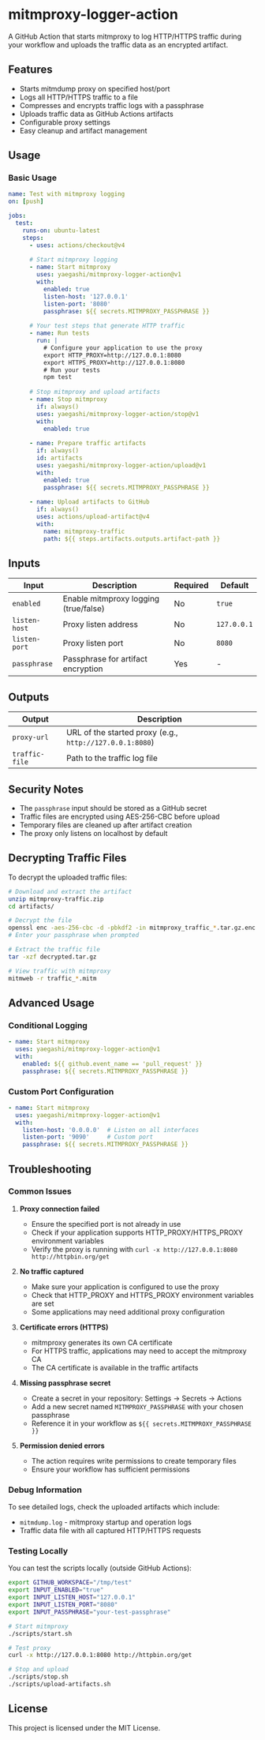 # mitmproxy-logger-action

A GitHub Action that starts mitmproxy to log HTTP/HTTPS traffic during your workflow and uploads the traffic data as an encrypted artifact.

## Features

- Starts mitmdump proxy on specified host/port
- Logs all HTTP/HTTPS traffic to a file
- Compresses and encrypts traffic logs with a passphrase
- Uploads traffic data as GitHub Actions artifacts
- Configurable proxy settings
- Easy cleanup and artifact management

## Usage

### Basic Usage

```yaml
name: Test with mitmproxy logging
on: [push]

jobs:
  test:
    runs-on: ubuntu-latest
    steps:
      - uses: actions/checkout@v4
      
      # Start mitmproxy logging
      - name: Start mitmproxy
        uses: yaegashi/mitmproxy-logger-action@v1
        with:
          enabled: true
          listen-host: '127.0.0.1'
          listen-port: '8080'
          passphrase: ${{ secrets.MITMPROXY_PASSPHRASE }}
      
      # Your test steps that generate HTTP traffic
      - name: Run tests
        run: |
          # Configure your application to use the proxy
          export HTTP_PROXY=http://127.0.0.1:8080
          export HTTPS_PROXY=http://127.0.0.1:8080
          # Run your tests
          npm test
      
      # Stop mitmproxy and upload artifacts
      - name: Stop mitmproxy
        if: always()
        uses: yaegashi/mitmproxy-logger-action/stop@v1
        with:
          enabled: true
      
      - name: Prepare traffic artifacts
        if: always()
        id: artifacts
        uses: yaegashi/mitmproxy-logger-action/upload@v1
        with:
          enabled: true
          passphrase: ${{ secrets.MITMPROXY_PASSPHRASE }}
      
      - name: Upload artifacts to GitHub
        if: always()
        uses: actions/upload-artifact@v4
        with:
          name: mitmproxy-traffic
          path: ${{ steps.artifacts.outputs.artifact-path }}
```

## Inputs

| Input | Description | Required | Default |
|-------|-------------|----------|---------|
| `enabled` | Enable mitmproxy logging (true/false) | No | `true` |
| `listen-host` | Proxy listen address | No | `127.0.0.1` |
| `listen-port` | Proxy listen port | No | `8080` |
| `passphrase` | Passphrase for artifact encryption | Yes | - |

## Outputs

| Output | Description |
|--------|-------------|
| `proxy-url` | URL of the started proxy (e.g., `http://127.0.0.1:8080`) |
| `traffic-file` | Path to the traffic log file |

## Security Notes

- The `passphrase` input should be stored as a GitHub secret
- Traffic files are encrypted using AES-256-CBC before upload
- Temporary files are cleaned up after artifact creation
- The proxy only listens on localhost by default

## Decrypting Traffic Files

To decrypt the uploaded traffic files:

```bash
# Download and extract the artifact
unzip mitmproxy-traffic.zip
cd artifacts/

# Decrypt the file
openssl enc -aes-256-cbc -d -pbkdf2 -in mitmproxy_traffic_*.tar.gz.enc -out decrypted.tar.gz
# Enter your passphrase when prompted

# Extract the traffic file
tar -xzf decrypted.tar.gz

# View traffic with mitmproxy
mitmweb -r traffic_*.mitm
```

## Advanced Usage

### Conditional Logging

```yaml
- name: Start mitmproxy
  uses: yaegashi/mitmproxy-logger-action@v1
  with:
    enabled: ${{ github.event_name == 'pull_request' }}
    passphrase: ${{ secrets.MITMPROXY_PASSPHRASE }}
```

### Custom Port Configuration

```yaml
- name: Start mitmproxy
  uses: yaegashi/mitmproxy-logger-action@v1
  with:
    listen-host: '0.0.0.0'  # Listen on all interfaces
    listen-port: '9090'     # Custom port
    passphrase: ${{ secrets.MITMPROXY_PASSPHRASE }}
```

## Troubleshooting

### Common Issues

1. **Proxy connection failed**
   - Ensure the specified port is not already in use
   - Check if your application supports HTTP_PROXY/HTTPS_PROXY environment variables
   - Verify the proxy is running with `curl -x http://127.0.0.1:8080 http://httpbin.org/get`

2. **No traffic captured**
   - Make sure your application is configured to use the proxy
   - Check that HTTP_PROXY and HTTPS_PROXY environment variables are set
   - Some applications may need additional proxy configuration

3. **Certificate errors (HTTPS)**
   - mitmproxy generates its own CA certificate
   - For HTTPS traffic, applications may need to accept the mitmproxy CA
   - The CA certificate is available in the traffic artifacts

4. **Missing passphrase secret**
   - Create a secret in your repository: Settings → Secrets → Actions
   - Add a new secret named `MITMPROXY_PASSPHRASE` with your chosen passphrase
   - Reference it in your workflow as `${{ secrets.MITMPROXY_PASSPHRASE }}`

5. **Permission denied errors**
   - The action requires write permissions to create temporary files
   - Ensure your workflow has sufficient permissions

### Debug Information

To see detailed logs, check the uploaded artifacts which include:
- `mitmdump.log` - mitmproxy startup and operation logs
- Traffic data file with all captured HTTP/HTTPS requests

### Testing Locally

You can test the scripts locally (outside GitHub Actions):
```bash
export GITHUB_WORKSPACE="/tmp/test"
export INPUT_ENABLED="true"
export INPUT_LISTEN_HOST="127.0.0.1"
export INPUT_LISTEN_PORT="8080"
export INPUT_PASSPHRASE="your-test-passphrase"

# Start mitmproxy
./scripts/start.sh

# Test proxy
curl -x http://127.0.0.1:8080 http://httpbin.org/get

# Stop and upload
./scripts/stop.sh
./scripts/upload-artifacts.sh
```

## License

This project is licensed under the MIT License.
